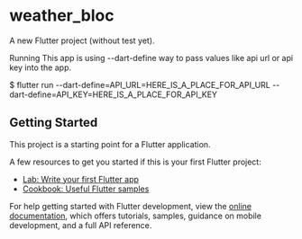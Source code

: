 # weather_bloc

A new Flutter project (without test yet). 

Running
This app is using --dart-define way to pass values like api url or api key into the app.

$ flutter run --dart-define=API_URL=HERE_IS_A_PLACE_FOR_API_URL --dart-define=API_KEY=HERE_IS_A_PLACE_FOR_API_KEY

## Getting Started

This project is a starting point for a Flutter application.

A few resources to get you started if this is your first Flutter project:

- [Lab: Write your first Flutter app](https://docs.flutter.dev/get-started/codelab)
- [Cookbook: Useful Flutter samples](https://docs.flutter.dev/cookbook)

For help getting started with Flutter development, view the
[online documentation](https://docs.flutter.dev/), which offers tutorials,
samples, guidance on mobile development, and a full API reference.
